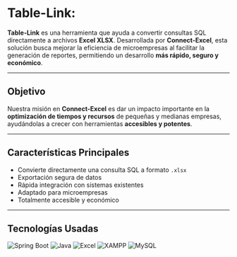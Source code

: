 # Table-Link: 
**Table-Link** es una herramienta que ayuda a convertir consultas SQL directamente a archivos **Excel XLSX**. Desarrollada por **Connect-Excel**, esta solución busca mejorar la eficiencia de microempresas al facilitar la generación de reportes, permitiendo un desarrollo **más rápido, seguro y económico**.

---

## Objetivo

Nuestra misión en **Connect-Excel** es dar un impacto importante en la **optimización de tiempos y recursos** de pequeñas y medianas empresas, ayudándolas a crecer con herramientas **accesibles y potentes**.

---

## Características Principales

- Convierte directamente una consulta SQL a formato `.xlsx`
- Exportación segura de datos
- Rápida integración con sistemas existentes
- Adaptado para microempresas
- Totalmente accesible y económico

---

## Tecnologías Usadas

![Spring Boot](https://img.shields.io/badge/Spring_Boot-6DB33F?style=flat-square&logo=springboot&logoColor=white)
![Java](https://img.shields.io/badge/Java-ED8B00?style=flat-square&logo=java&logoColor=white)
![Excel](https://img.shields.io/badge/Excel-217346?style=flat-square&logo=microsoft-excel&logoColor=white)
![XAMPP](https://img.shields.io/badge/XAMPP-FB7A24?style=flat-square&logo=xampp&logoColor=white)
![MySQL](https://img.shields.io/badge/MySQL-4479A1?style=flat-square&logo=mysql&logoColor=white)
